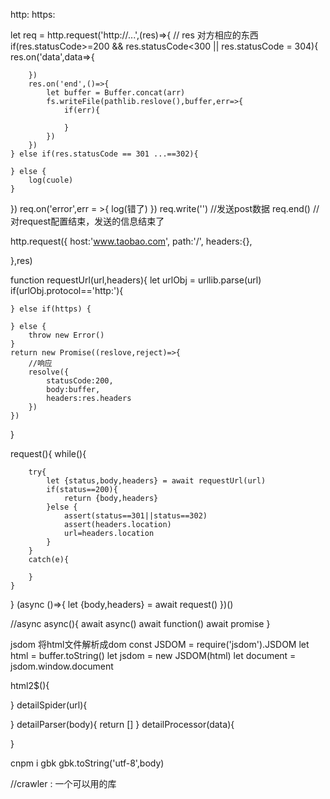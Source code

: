 http:
https:

let req = http.request('http://...',(res)=>{  // res 对方相应的东西  
    if(res.statusCode>=200 && res.statusCode<300 || res.statusCode = 304){
        res.on('data',data=>{

        })
        res.on('end',()=>{
            let buffer = Buffer.concat(arr)
            fs.writeFile(pathlib.reslove(),buffer,err=>{
                if(err){

                }
            })
        })
    } else if(res.statusCode == 301 ...==302){

    } else {
        log(cuole)
    }
})
req.on('error',err = >{
    log(错了)
})
req.write('')   //发送post数据
req.end()     //对request配置结束，发送的信息结束了


http.request({
    host:'www.taobao.com',
    path:'/',
    headers:{},

},res)

function requestUrl(url,headers){
    let urlObj = urllib.parse(url)
    if(urlObj.protocol=='http:'){

    } else if(https) {

    } else {
        throw new Error()
    }
    return new Promise((reslove,reject)=>{
        //响应
        resolve({
            statusCode:200,
            body:buffer,
            headers:res.headers
        })
    })
}

request(){
    while(){

        try{
            let {status,body,headers} = await requestUrl(url)
            if(status==200){
                return {body,headers}
            }else {
                assert(status==301||status==302)
                assert(headers.location)
                url=headers.location
            }
        }
        catch(e){

        }
    }
}
(async ()=>{
 let {body,headers} = await request()
})()

//async
async(){
    await async()
    await function()
    await promise
}

jsdom
将html文件解析成dom
const JSDOM = require('jsdom').JSDOM
let html = buffer.toString()
let jsdom = new JSDOM(html)
let document = jsdom.window.document


html2$(){

}
detailSpider(url){

}
detailParser(body){
    return []
}
detailProcessor(data){

}

cnpm i gbk
gbk.toString('utf-8',body)


//crawler : 一个可以用的库
